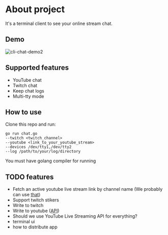 # About project
It's a terminal client to see your online stream chat. 

## Demo
![cli-chat-demo2](https://user-images.githubusercontent.com/16855504/163690117-bc468238-7306-49e8-960e-d752f17a6e15.gif)

## Supported features
- YouTube chat
- Twitch chat 
- Keep chat logs
- Multi-tty mode

## How to use
Clone this repo and run:
```
go run chat.go 
--twitch <twitch_channel> 
--youtube <link_to_your_youtube_stream> 
--devices /dev/tty1,/dev/tty2 
--log /path/to/your/log/directory
```

You must have golang compiler for running

## TODO features
- Fetch an active youtube live stream link by channel name (We probably can use [that](https://developers.google.com/youtube/v3/live/docs/liveBroadcasts))
- Support twitch stikers
- Write to twitch 
- Write to youtube ([API](https://developers.google.com/youtube/v3/live/docs/liveChatMessages/insert)) 
- Should we use YouTube Live Streaming API for everything?
- terminal ui
- how to distribute app

